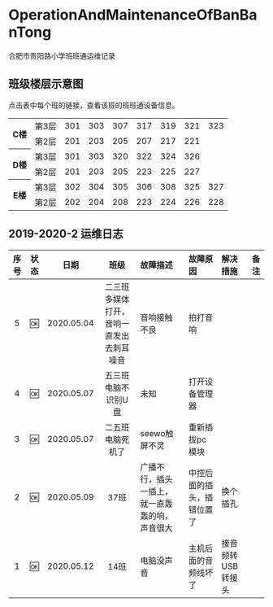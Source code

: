 # OperationAndMaintenanceOfBanBanTong
合肥市贵阳路小学班班通运维记录

## 班级楼层示意图
点击表中每个班的链接，查看该班的班班通设备信息。

<table>
  <tr>
    <th rowspan="2">C楼</th>
    <td>第3层</td>
    <td>301</td>
    <td>303</td>
    <td>307</td>
    <td>317</td>
    <td>319</td>
    <td>321</td>
    <td>323</td>
  </tr>
  <tr>
    <td>第2层</td>
    <td>201</td>
    <td>203</td>
    <td>205</td>
    <td>207</td>
    <td>217</td>
    <td>221</td>
  </tr>
  <tr>
    <th rowspan="2">D楼</th>
    <td>第3层</td>
    <td>301</td>
    <td>303</td>
    <td>320</td>
    <td>322</td>
    <td>324</td>
    <td>326</td>
  </tr>
  <tr>
    <td>第2层</td>
    <td>201</td>
    <td>203</td>
    <td>205</td>
    <td>223</td>
    <td>225</td>
    <td>227</td>
  </tr>
  <tr>
    <th rowspan="2">E楼</th>
    <td>第3层</td>
    <td>302</td>
    <td>304</td>
    <td>305</td>
    <td>306</td>
    <td>308</td>
    <td>325</td>
    <td>327</td>
  </tr>
  <tr>
    <td>第2层</td>
    <td>202</td>
    <td>204</td>
    <td>208</td>
    <td>223</td>
    <td>224</td>
    <td>226</td>
    <td>228</td>
  </tr>
</table>

## 2019-2020-2 运维日志

|序号|状态|日期|班级|故障描述|故障原因|解决措施|备注|
| :---: | :---: | :---: | :---: |:--- |:--- |:--- | :---: |
|5|:ok:|2020.05.04|二三班多媒体打开，音响一直发出去刺耳噪音|音响接触不良|拍打音响|
|4|:ok:|2020.05.07|五三班电脑不识别U盘|未知|打开设备管理器|
|3|:ok:|2020.05.07|二五班电脑死机了|seewo触屏不灵|重新插拔pc模块||
|2|:ok:|2020.05.09|37班|广播不行，插头一插上，就一直轰轰的响，声音很大|中控后面的插头，插错位置了|换个插孔||
|1|:ok:|2020.05.12|14班|电脑没声音|主机后面的音频线坏了|接音频转USB转接头||

